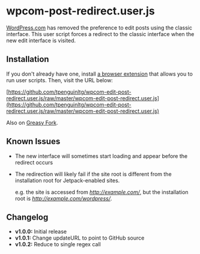 # wpcom-post-redirect.user.js
[WordPress.com](https://wordpress.com/) has removed the preference to edit posts using the classic interface. This user script forces a redirect to the classic interface when the new edit interface is visited.

## Installation
If you don't already have one, install [a browser extension](https://greasyfork.org/en/help/installing-user-scripts) that allows you to run user scripts. Then, visit the URL below:

[https://github.com/tpenguinltg/wpcom-edit-post-redirect.user.js/raw/master/wpcom-edit-post-redirect.user.js](https://github.com/tpenguinltg/wpcom-edit-post-redirect.user.js/raw/master/wpcom-edit-post-redirect.user.js)

Also on [Greasy Fork](https://greasyfork.org/en/scripts/8581-wordpress-com-edit-post-redirects).

## Known Issues
* The new interface will sometimes start loading and appear before the redirect occurs
* The redirection will likely fail if the site root is different from the installation root for Jetpack-enabled sites.

  e.g. the site is accessed from *http://example.com/*, but the installation root is *http://example.com/wordpress/*.

## Changelog
* **v1.0.0:** Initial release
* **v1.0.1:** Change updateURL to point to GitHub source
* **v1.0.2:** Reduce to single regex call
